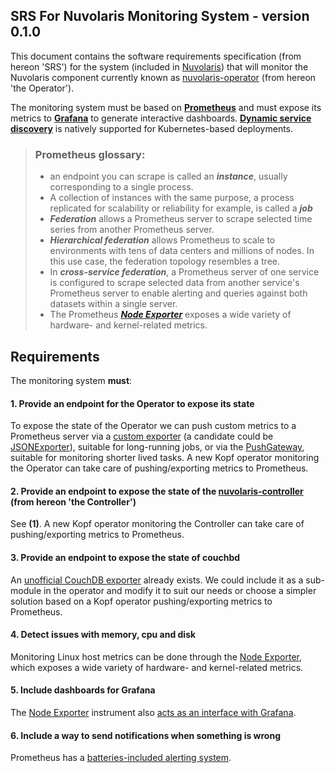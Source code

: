 ## SRS For Nuvolaris Monitoring System - version 0.1.0

This document contains the software requirements specification (from hereon 'SRS') for the system (included in [Nuvolaris](https://github.com/nuvolaris/nuvolaris)) that will monitor the Nuvolaris component currently known as [nuvolaris-operator](https://github.com/nuvolaris/nuvolaris-operator) (from hereon 'the Operator').

The monitoring system must be based on __[Prometheus](https://prometheus.io/)__ and must expose its metrics to __[Grafana](https://grafana.com/docs/grafana/latest/getting-started/getting-started-prometheus/)__ to generate interactive dashboards. __[Dynamic service discovery](https://prometheus.io/docs/prometheus/latest/configuration/configuration/#kubernetes_sd_config)__ is natively supported for Kubernetes-based deployments.

>### Prometheus glossary:
>
>- an endpoint you can scrape is called an ___instance___, usually corresponding to a single process. 
>- A collection of instances with the same purpose, a process replicated for scalability or reliability for example, is called a ___job___
>- ___Federation___ allows a Prometheus server to scrape selected time series from another Prometheus server.
>- ___Hierarchical federation___ allows Prometheus to scale to environments with tens of data centers and millions of nodes. In this use case, the federation topology resembles a tree.
>- In ___cross-service federation___, a Prometheus server of one service is configured to scrape selected data from another service's Prometheus server to enable alerting and queries against both datasets within a single server.
>- The Prometheus ___[Node Exporter](https://github.com/prometheus/node_exporter)___ exposes a wide variety of hardware- and kernel-related metrics.

## Requirements

The monitoring system __must__:
#### 1. Provide an endpoint for the Operator to expose its state
To expose the state of the Operator we can push custom metrics to a Prometheus server via a [custom exporter](https://prometheus.io/docs/instrumenting/exporters/) (a candidate could be [JSONExporter](https://github.com/prometheus-community/json_exporter)), suitable for long-running jobs, or via the [PushGateway](https://prometheus.io/docs/instrumenting/pushing/), suitable for monitoring shorter lived tasks. A new Kopf operator monitoring the Operator can take care of pushing/exporting metrics to Prometheus.

#### 2.   Provide an endpoint to expose the state of the [nuvolaris-controller ](https://github.com/nuvolaris/nuvolaris-controller) (from hereon 'the Controller')
See __(1)__. A new Kopf operator monitoring the Controller can take care of pushing/exporting metrics to Prometheus.

#### 3.   Provide an endpoint to expose the state of couchbd
An [unofficial CouchDB exporter](https://github.com/gesellix/couchdb-prometheus-exporter) already exists. We could include it as a sub-module in the operator and modify it to suit our needs or choose a simpler solution based on a Kopf operator pushing/exporting metrics to Prometheus.

#### 4.   Detect issues with memory, cpu and disk
Monitoring Linux host metrics can be done through the [Node Exporter](https://prometheus.io/docs/guides/node-exporter/), which exposes a wide variety of hardware- and kernel-related metrics.
#### 5.   Include dashboards for Grafana
The [Node Exporter](https://prometheus.io/docs/guides/node-exporter/) instrument also [acts as an interface with Grafana](https://grafana.com/docs/grafana/latest/getting-started/getting-started-prometheus/).
#### 6.   Include a way to send notifications when something is wrong
Prometheus has a [batteries-included alerting system](https://prometheus.io/docs/alerting/latest/alertmanager/).